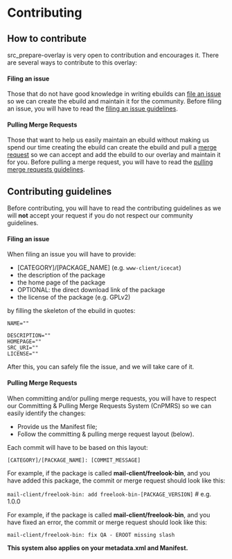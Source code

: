 # Contributing

## How to contribute

src_prepare-overlay is very open to contribution and encourages it.
There are several ways to contribute to this overlay:

#### Filing an issue

Those that do not have good knowledge in writing ebuilds can
[file an issue](https://gitlab.com/src_prepare/src_prepare-overlay/-/issues)
so we can create the ebuild and maintain it for the community.
Before filing an issue, you will have to read the [filing an issue guidelines](#filing-an-issue-1).

#### Pulling Merge Requests

Those that want to help us easily maintain an ebuild without making us spend our time creating the ebuild
can create the ebuild and pull a [merge request](https://gitlab.com/src_prepare/src_prepare-overlay/-/merge_requests)
so we can accept and add the ebuild to our overlay and maintain it for you.
Before pulling a merge request, you will have to read the [pulling merge requests guidelines](#pulling-merge-requests-1).

## Contributing guidelines

Before contributing, you will have to read the contributing guidelines as we will **not** accept your request
if you do not respect our community guidelines.

#### Filing an issue

When filing an issue you will have to provide:

- [CATEGORY]/[PACKAGE_NAME] (e.g. `www-client/icecat`)
- the description of the package
- the home page of the package 
- OPTIONAL: the direct download link of the package 
- the license of the package (e.g. GPLv2)

by filling the skeleton of the ebuild in quotes:

```
NAME=""

DESCRIPTION=""     
HOMEPAGE=""     
SRC_URI=""     
LICENSE=""     
```

After this, you can safely file the issue, and we will take care of it.

#### Pulling Merge Requests

When committing and/or pulling merge requests, you will have to respect our
Committing & Pulling Merge Requests System (CnPMRS)
so we can easily identify the changes:

- Provide us the Manifest file;
- Follow the committing & pulling merge request layout (below).

Each commit will have to be based on this layout:

`[CATEGORY]/[PACKAGE_NAME]: [COMMIT_MESSAGE]`

For example, if the package is called **mail-client/freelook-bin**,
and you have added this package, the commit or merge request should look like this:

`mail-client/freelook-bin: add freelook-bin-[PACKAGE_VERSION]` # e.g. 1.0.0

For example, if the package is called **mail-client/freelook-bin**,
and you have fixed an error, the commit or merge request should look like this:

`mail-client/freelook-bin: fix QA - EROOT missing slash`

**This system also applies on your metadata.xml and Manifest.**